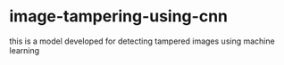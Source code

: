 # image-tampering-using-cnn
this is a model developed for detecting tampered images using machine learning
